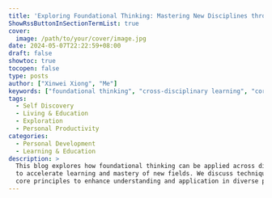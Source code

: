 ```yaml
---
title: 'Exploring Foundational Thinking: Mastering New Disciplines through Core Principles'
ShowRssButtonInSectionTermList: true
cover:
  image: /path/to/your/cover/image.jpg
date: 2024-05-07T22:22:59+08:00
draft: false
showtoc: true
tocopen: false
type: posts
author: ["Xinwei Xiong", "Me"]
keywords: ["foundational thinking", "cross-disciplinary learning", "core principles", "educational strategies"]
tags:
  - Self Discovery
  - Living & Education
  - Exploration
  - Personal Productivity
categories:
  - Personal Development
  - Learning & Education
description: >
  This blog explores how foundational thinking can be applied across different disciplines
  to accelerate learning and mastery of new fields. We discuss techniques and strategies that leverage
  core principles to enhance understanding and application in diverse professional areas.
---
```

